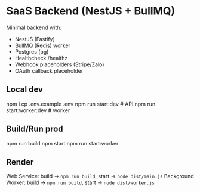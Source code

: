 # SaaS Backend (NestJS + BullMQ)
Minimal backend with:
- NestJS (Fastify)
- BullMQ (Redis) worker
- Postgres (pg)
- Healthcheck /healthz
- Webhook placeholders (Stripe/Zalo)
- OAuth callback placeholder

## Local dev
npm i
cp .env.example .env
npm run start:dev   # API
npm run start:worker:dev  # worker

## Build/Run prod
npm run build
npm start
npm run start:worker

## Render
Web Service: build -> `npm run build`, start -> `node dist/main.js`
Background Worker: build -> `npm run build`, start -> `node dist/worker.js`
